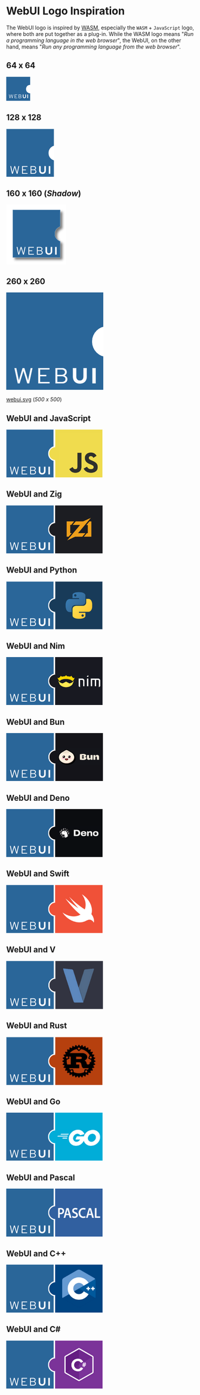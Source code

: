 # WebUI Logo Inspiration

The WebUI logo is inspired by [WASM](https://webassembly.org/), especially the `WASM` + `JavaScript` logo, where both are put together as a plug-in. While the WASM logo means "_Run a programming language in the web browser_", the WebUI, on the other hand, means "_Run any programming language from the web browser_".

## 64 x 64

![Logo](webui_64.png)

## 128 x 128

![Logo](webui_128.png)

## 160 x 160 (_Shadow_)

![Logo](webui_160_shadow.png)

## 260 x 260

![Logo](webui_260.png)

[webui.svg](webui.svg) (_500 x 500_)

## WebUI and JavaScript

![Logo](webui_javascript.png)

## WebUI and Zig

![Logo](webui_zig.png)

## WebUI and Python

![Logo](webui_python.png)

## WebUI and Nim

![Logo](webui_nim.png)

## WebUI and Bun

![Logo](webui_bun.png)

## WebUI and Deno

![Logo](webui_deno.png)

## WebUI and Swift

![Logo](webui_swift.png)

## WebUI and V

![Logo](webui_v.png)

## WebUI and Rust

![Logo](webui_rust.png)

## WebUI and Go

![Logo](webui_go.png)

## WebUI and Pascal

![Logo](webui_pascal.png)

## WebUI and C++

![Logo](webui_cpp.png)

## WebUI and C#

![Logo](webui_csharp.png)
